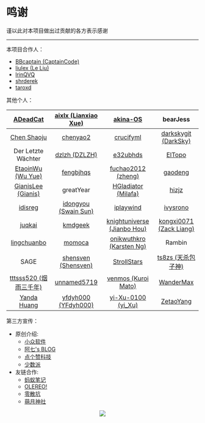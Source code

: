 # 鸣谢

谨以此对本项目做出过贡献的各方表示感谢

---

本项目合作人：

* [BBcaptain \(CaptainCode\)](https://github.com/BBcaptain)
* [liulex \(Le Liu\)](https://github.com/liulex)
* [lrinQVQ](https://github.com/lrinQVQ)
* [shrderek](https://github.com/shrderek)
* [taroxd](https://github.com/taroxd)

其他个人：

| [ADeadCat](https://github.com/ADeadCat) | [aixlx \(Lianxiao Xue\)](https://github.com/aixlx) | [akina-OS](https://github.com/akina-OS) | bearJess |
| :---: | :---: | :---: | :---: |
| [Chen Shaoju](https://github.com/chenshaoju) | [chenyao2](https://www.gitbook.com/@chenyao2) | [crucifyml](https://github.com/crucifyml) | [darkskygit \(DarkSky\)](https://github.com/darkskygit) |
| Der Letzte Wächter | [dzlzh \(DZLZH\)](https://github.com/dzlzh) | [e32ubhds](https://github.com/e32ubhds) | [ElTopo](https://github.com/ElTopo) |
| [EtaoinWu \(Wu Yue\)](https://github.com/EtaoinWu) | [fengbjhqs](https://github.com/fengbjhqs) | [fuchao2012 \(zheng\)](https://github.com/fuchao2012) | [gaodeng](https://github.com/gaodeng) |
| [GianisLee \(Gianis\)](https://github.com/GianisLee) | greatYear | [HGladiator \(Milafa\)](https://github.com/HGladiator) | [hizjz](https://github.com/hizjz) |
| [idisreg](https://github.com/idisreg) | [idongyou (Swain Sun)](https://github.com/idongyou) | [iplaywind](https://github.com/iplaywind) | [ivysrono](https://github.com/ivysrono) |
| [juqkai](https://github.com/juqkai) | [kmdgeek](https://github.com/kmdgeek) | [knightuniverse (Jianbo Hou)](https://github.com/knightuniverse) | [kongxi0071 \(Zack Liang\)](https://github.com/kongxi0071) |
| [lingchuanbo](https://github.com/lingchuanbo) | [momoca](https://github.com/momoca) | [onikwuthkro \(Karsten Ng\)](https://github.com/onikwuthkro) | Rambin |
| SAGE | [shensven (Shensven)](https://github.com/shensven) | [StrollStars](https://github.com/StrollStars) | [ts8zs \(天杀包子神\)](https://github.com/ts8zs) |
| [tttsss520 (烟雨三千年)](https://github.com/tttsss520) | [unnamed5719](https://github.com/unnamed5719) | [venmos \(Kuroi Mato\)](https://github.com/venmos) | [WanderMax](https://github.com/WanderMax) |
| [Yanda Huang](https://github.com/yodahuang) | [yfdyh000 \(YFdyh000\)](https://github.com/yfdyh000) | [yi-Xu-0100 (yi_Xu)](https://github.com/yi-Xu-0100) | [ZetaoYang](https://github.com/ZetaoYang) |


第三方宣传：

* 原创介绍:
    * [小众软件](http://www.appinn.com/windows-apps-that-amaze-us/)
    * [阿七's BLOG](https://aptx4869.tech/2017/05/19/wapps/)
    * [点个赞科技](http://wiki.jjboom.com/doku.php?id=专题策划:常用软件建议)
    * [少数派](https://sspai.com/post/38866)
* 友链合作:
    * [蚂蚁笔记](https://leanote.com/)
    * [OLEREO!](http://olereo.com/links)
    * [零散坑](https://03k.org)
    * [萌月神社](http://blog.ciovem.org/)


<p align="center">
 <img src="/assets/windows_logo.png"/>
</p>

